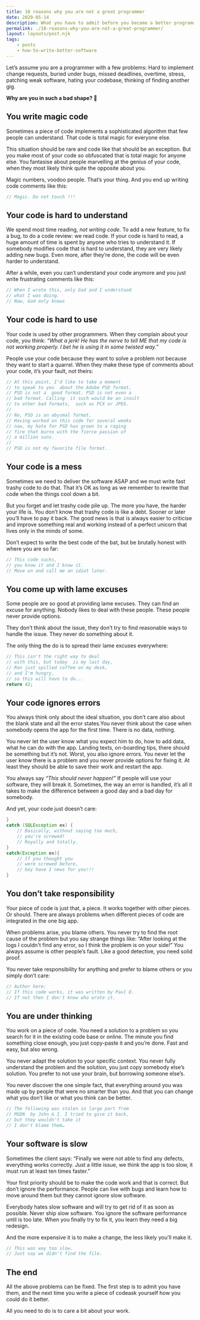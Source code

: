 ```yaml
---
title: 10 reasons why you are not a great programmer
date: 2020-05-14
description: What you have to admit before you become a better programmer
permalink: ./10-reasons-why-you-are-not-a-great-programmer/
layout: layouts/post.njk
tags: 
    - posts
    - how-to-write-better-software
---
```


Let’s assume you are a programmer with a few problems: Hard to implement change requests, buried under bugs, missed deadlines, overtime, stress, patching weak software, hating your codebase, thinking of finding another gig. 

**Why are you in such a bad shape? 🤔**

## You write magic code

Sometimes a piece of code implements a sophisticated algorithm that few people can understand. That code is total magic for everyone else. 

This situation should be rare and code like that should be an exception. But you make most of your code so obfuscated that is total magic for anyone else. You fantasise about people marvelling at the genius of your code, when they most likely think quite the opposite about you.  

Magic numbers, voodoo people. That’s your thing. And you end up writing code comments like this:
``` js
// Magic. Do not touch !!!
```

## Your code is hard to understand

We spend most time reading, *not writing code*. To add a new feature, to fix a bug, to do a code review: we read code. 
If your code is hard to read, a huge amount of time is spent by anyone who tries to understand it. 
If somebody modifies code that is hard to understand, they are very likely adding new bugs. 
Even more, after they’re done, the code will be even harder to understand.

After a while, even you can’t understand your code anymore and  you just write frustrating comments like this:
``` js
// When I wrote this, only God and I understood
// what I was doing.
// Now, God only knows
```


## Your code is hard to use

Your code is used by other programmers. When they complain about your code, you think: *“What a jerk! He has the nerve to tell ME that my code is not working properly. I bet he is using it in some twisted way.”*

People use your code because they want to solve a problem not because they want to start a quarrel. When they make these type of comments about your code, it’s your fault, not theirs:
``` js
// At this point, I'd like to take a moment
// to speak to you  about the Adobe PSD format.
// PSD is not a  good format. PSD is not even a
// bad format. Calling  it such would be an insult
// to other bad formats,  such as PCX or JPEG.
//
// No, PSD is an abysmal format.
// Having worked on this code for several weeks
// now, my hate for PSD has grown to a raging
// fire that burns with the fierce passion of
// a million suns.
//
// PSD is not my favorite file format.
```


## Your code is a mess

Sometimes we need to deliver the software ASAP and we must write fast trashy code to do that. That it’s OK as long as we remember to rewrite that code when the things cool down a bit.

But you forget and let trashy code pile up. The more you have, the harder your life is. 
You don’t know that trashy code is like a debt. Sooner or later you’ll have to pay it back. 
The good news is that is always easier to criticise and improve something real and working instead of a perfect unicorn that lives only in the minds of some. 

Don’t expect to write the best code of the bat, but be brutally honest with where you are so far:

``` js
// This code sucks,
// you know it and I know it.
// Move on and call me an idiot later.
```

## You come up with lame excuses

Some people are so good at providing lame excuses. They can find an excuse for anything. Nobody likes to deal with these people. These people never provide options.

They don’t think about the issue, they don’t try to find reasonable ways to handle the issue. They never do something about it. 

The only thing the do is to spread their lame excuses everywhere:
``` js
// This isn't the right way to deal
// with this, but today  is my last day,
// Ron just spilled coffee on my desk,
// and I'm hungry,
// so this will have to do...
return 42; 
```

## Your code ignores errors

You always think only about the ideal situation, you don’t care also about the blank state and all the error states.You never think about the case when somebody opens the app for the first time. There is no data, nothing. 

You never let the user know what you expect him to do, how to add data, what he can do with the app. Landing texts, on-boarding tips, there should be something but it’s not. Worst, you also ignore errors. You never let the user know there is a problem and you never provide options for fixing it. 
At least they should be able to save their work and restart the app. 

You always say *“This should never happen!”*
If people will use your software, they will break it. Sometimes, the way an error is handled, it’s all it takes to make the difference between a good day and a bad day for somebody.

And yet, your code just doesn’t care:
``` java
} 
catch (SQLException ex) {
    // Basically, without saying too much,
    // you're screwed!
    // Royally and totally.
}
catch(Exception ex){
    // If you thought you
    // were screwed before,
    // boy have I news for you!!!
}
```

## You don’t take responsibility

Your piece of code is just that, a piece. It works together with other pieces. Or should. There are always problems when different pieces of code are integrated in the one big app.

When problems arise, you blame others. You never try to find the root cause of the problem but you say strange things like: “After looking at the logs I couldn't find any error, so I think the problem is on your side!” 
You always assume is other people’s fault. Like a good detective, you need solid proof.

You never take responsibility for anything and prefer to blame others or you simply don’t care:
``` js
// Author here:
// If this code works, it was written by Paul D.
// If not then I don't know who wrote it.
```

## You are under thinking

You work on a piece of code. You need a solution to a problem so you search for it in the existing code base or online. The minute you find something close enough, you just copy-paste it and you’re done. Fast and easy, but also wrong.

You never adapt the solution to your specific context. 
You never fully understand the problem and the solution, you just copy somebody else’s solution.
You prefer to not use your brain, but borrowing someone else’s. 

You never discover the one simple fact, that everything around you was made up by people that were no smarter than you. And that you can change what you don’t like or what you think can be better.
``` js
// The following was stolen in large part from
// MSDN  by John & I. I tried to give it back,
// but they wouldn't take it
// I don't blame them…
```

## Your software is slow

Sometimes the client says: “Finally we were not able to find any defects, everything works correctly. Just a little issue, we think the app is too slow, it must run at least ten times faster.”

Your first priority should be to make the code work and that is correct. But don’t ignore the performance. People can live with bugs and learn how to move around them but they cannot ignore slow software. 

Everybody hates slow software and will try to get rid of it as soon as possible. Never ship slow software.
You ignore the software performance until is too late. When you finally try to fix it, you learn they need a big redesign. 

And the more expensive it is to make a change, the less likely you’ll make it.
``` js
// This was way too slow.
// Just say we didn't find the file.
```


## The end

All the above problems can be fixed. The first step is to admit you have them, and the next time you write a piece of codeask yourself how you could do it better.

All you need to do is to care a bit about your work.